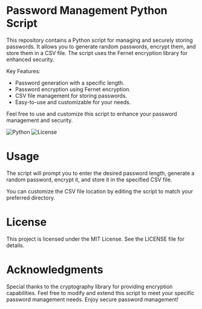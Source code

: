 # Password Management Python Script

This repository contains a Python script for managing and securely storing passwords. It allows you to generate random passwords, encrypt them, and store them in a CSV file. The script uses the Fernet encryption library for enhanced security.

Key Features:
- Password generation with a specific length.
- Password encryption using Fernet encryption.
- CSV file management for storing passwords.
- Easy-to-use and customizable for your needs.

Feel free to use and customize this script to enhance your password management and security.

![Python](https://img.shields.io/badge/Python-3.7%2B-blue)
![License](https://img.shields.io/badge/License-MIT-green)

# Usage
The script will prompt you to enter the desired password length, generate a random password, encrypt it, and store it in the specified CSV file.

You can customize the CSV file location by editing the script to match your preferred directory.

# License
This project is licensed under the MIT License. See the LICENSE file for details.

# Acknowledgments
Special thanks to the cryptography library for providing encryption capabilities.
Feel free to modify and extend this script to meet your specific password management needs. Enjoy secure password management!
